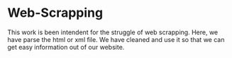 # Web-Scrapping
This work is been intendent for the struggle of web scrapping. Here, we have parse the html or xml file. We have cleaned and use it so that we can get easy information out of our website.
